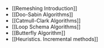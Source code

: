 - [[Remeshing Introduction]]
- [[Doo-Sabin Algorithms]]
- [[Catmull-Clark Algorithms]]
- [[Loop Schema Algorithms]]
- [[Butterfly Algorithm]]
- [[Heuristics. Incremental methods]]